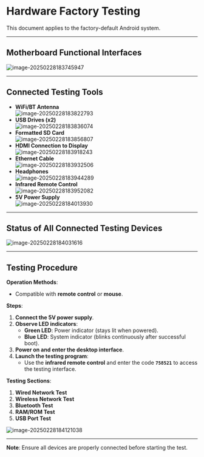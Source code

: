 # Hardware Factory Testing

This document applies to the factory-default Android system.

---

## Motherboard Functional Interfaces

![image-20250228183745947](http://tanzhtanzh.oss-cn-shenzhen.aliyuncs.com/img/image-20250228183745947.png)

---

## Connected Testing Tools

- **WiFi/BT Antenna**  
  ![image-20250228183822793](http://tanzhtanzh.oss-cn-shenzhen.aliyuncs.com/img/image-20250228183822793.png)  
- **USB Drives (x2)**  
  ![image-20250228183836074](http://tanzhtanzh.oss-cn-shenzhen.aliyuncs.com/img/image-20250228183836074.png)  
- **Formatted SD Card**  
  ![image-20250228183856807](http://tanzhtanzh.oss-cn-shenzhen.aliyuncs.com/img/image-20250228183856807.png)  
- **HDMI Connection to Display**  
  ![image-20250228183918243](http://tanzhtanzh.oss-cn-shenzhen.aliyuncs.com/img/image-20250228183918243.png)  
- **Ethernet Cable**  
  ![image-20250228183932506](http://tanzhtanzh.oss-cn-shenzhen.aliyuncs.com/img/image-20250228183932506.png)  
- **Headphones**  
  ![image-20250228183944289](http://tanzhtanzh.oss-cn-shenzhen.aliyuncs.com/img/image-20250228183944289.png)  
- **Infrared Remote Control**  
  ![image-20250228183952082](http://tanzhtanzh.oss-cn-shenzhen.aliyuncs.com/img/image-20250228183952082.png)  
- **5V Power Supply**  
  ![image-20250228184013930](http://tanzhtanzh.oss-cn-shenzhen.aliyuncs.com/img/image-20250228184013930.png)  

---

## Status of All Connected Testing Devices

![image-20250228184031616](http://tanzhtanzh.oss-cn-shenzhen.aliyuncs.com/img/image-20250228184031616.png)  

---

## Testing Procedure

**Operation Methods**:  
- Compatible with **remote control** or **mouse**.  

**Steps**:  
1. **Connect the 5V power supply**.  
2. **Observe LED indicators**:  
   - **Green LED**: Power indicator (stays lit when powered).  
   - **Blue LED**: System indicator (blinks continuously after successful boot).  
3. **Power on and enter the desktop interface**.  
4. **Launch the testing program**:  
   - Use the **infrared remote control** and enter the code **`758521`** to access the testing interface.  

**Testing Sections**:  
1. **Wired Network Test**  
2. **Wireless Network Test**  
3. **Bluetooth Test**  
4. **RAM/ROM Test**  
5. **USB Port Test**  

![image-20250228184121038](http://tanzhtanzh.oss-cn-shenzhen.aliyuncs.com/img/image-20250228184121038.png)  

---

**Note**: Ensure all devices are properly connected before starting the test.